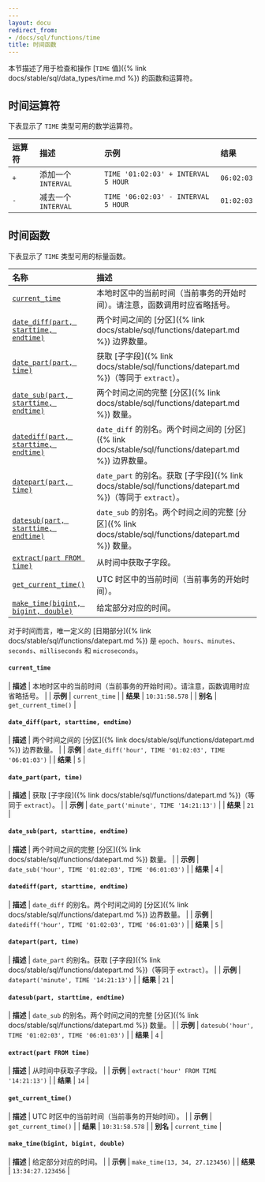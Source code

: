 ```yaml
---
---
layout: docu
redirect_from:
- /docs/sql/functions/time
title: 时间函数
---
```


<!-- markdownlint-disable MD001 -->

本节描述了用于检查和操作 [`TIME` 值]({% link docs/stable/sql/data_types/time.md %}) 的函数和运算符。

## 时间运算符

下表显示了 `TIME` 类型可用的数学运算符。

| 运算符 | 描述 | 示例 | 结果 |
|:-|:---|:----|:--|
| `+` | 添加一个 `INTERVAL` | `TIME '01:02:03' + INTERVAL 5 HOUR` | `06:02:03` |
| `-` | 减去一个 `INTERVAL` | `TIME '06:02:03' - INTERVAL 5 HOUR` | `01:02:03` |

## 时间函数

下表显示了 `TIME` 类型可用的标量函数。

| 名称 | 描述 |
|:--|:-------|
| [`current_time`](#current_time) | 本地时区中的当前时间（当前事务的开始时间）。请注意，函数调用时应省略括号。 |
| [`date_diff(part, starttime, endtime)`](#date_diffpart-starttime-endtime) | 两个时间之间的 [分区]({% link docs/stable/sql/functions/datepart.md %}) 边界数量。 |
| [`date_part(part, time)`](#date_partpart-time) | 获取 [子字段]({% link docs/stable/sql/functions/datepart.md %})（等同于 `extract`）。 |
| [`date_sub(part, starttime, endtime)`](#date_subpart-starttime-endtime) | 两个时间之间的完整 [分区]({% link docs/stable/sql/functions/datepart.md %}) 数量。 |
| [`datediff(part, starttime, endtime)`](#datediffpart-starttime-endtime) | `date_diff` 的别名。两个时间之间的 [分区]({% link docs/stable/sql/functions/datepart.md %}) 边界数量。 |
| [`datepart(part, time)`](#datepartpart-time) | `date_part` 的别名。获取 [子字段]({% link docs/stable/sql/functions/datepart.md %})（等同于 `extract`）。 |
| [`datesub(part, starttime, endtime)`](#datesubpart-starttime-endtime) | `date_sub` 的别名。两个时间之间的完整 [分区]({% link docs/stable/sql/functions/datepart.md %}) 数量。 |
| [`extract(part FROM time)`](#extractpart-from-time) | 从时间中获取子字段。 |
| [`get_current_time()`](#get_current_time) | UTC 时区中的当前时间（当前事务的开始时间）。 |
| [`make_time(bigint, bigint, double)`](#make_timebigint-bigint-double) | 给定部分对应的时间。 |

对于时间而言，唯一定义的 [日期部分]({% link docs/stable/sql/functions/datepart.md %}) 是 `epoch`、`hours`、`minutes`、`seconds`、`milliseconds` 和 `microseconds`。

#### `current_time`

<div class="nostroke_table"></div>

| **描述** | 本地时区中的当前时间（当前事务的开始时间）。请注意，函数调用时应省略括号。 |
| **示例** | `current_time` |
| **结果** | `10:31:58.578` |
| **别名** | `get_current_time()` |

#### `date_diff(part, starttime, endtime)`

<div class="nostroke_table"></div>

| **描述** | 两个时间之间的 [分区]({% link docs/stable/sql/functions/datepart.md %}) 边界数量。 |
| **示例** | `date_diff('hour', TIME '01:02:03', TIME '06:01:03')` |
| **结果** | `5` |

#### `date_part(part, time)`

<div class="nostroke_table"></div>

| **描述** | 获取 [子字段]({% link docs/stable/sql/functions/datepart.md %})（等同于 `extract`）。 |
| **示例** | `date_part('minute', TIME '14:21:13')` |
| **结果** | `21` |

#### `date_sub(part, starttime, endtime)`

<div class="nostroke_table"></div>

| **描述** | 两个时间之间的完整 [分区]({% link docs/stable/sql/functions/datepart.md %}) 数量。 |
| **示例** | `date_sub('hour', TIME '01:02:03', TIME '06:01:03')` |
| **结果** | `4` |

#### `datediff(part, starttime, endtime)`

<div class="nostroke_table"></div>

| **描述** | `date_diff` 的别名。两个时间之间的 [分区]({% link docs/stable/sql/functions/datepart.md %}) 边界数量。 |
| **示例** | `datediff('hour', TIME '01:02:03', TIME '06:01:03')` |
| **结果** | `5` |

#### `datepart(part, time)`

<div class="nostroke_table"></div>

| **描述** | `date_part` 的别名。获取 [子字段]({% link docs/stable/sql/functions/datepart.md %})（等同于 `extract`）。 |
| **示例** | `datepart('minute', TIME '14:21:13')` |
| **结果** | `21` |

#### `datesub(part, starttime, endtime)`

<div class="nostroke_table"></div>

| **描述** | `date_sub` 的别名。两个时间之间的完整 [分区]({% link docs/stable/sql/functions/datepart.md %}) 数量。 |
| **示例** | `datesub('hour', TIME '01:02:03', TIME '06:01:03')` |
| **结果** | `4` |

#### `extract(part FROM time)`

<div class="nostroke_table"></div>

| **描述** | 从时间中获取子字段。 |
| **示例** | `extract('hour' FROM TIME '14:21:13')` |
| **结果** | `14` |

#### `get_current_time()`

<div class="nostroke_table"></div>

| **描述** | UTC 时区中的当前时间（当前事务的开始时间）。 |
| **示例** | `get_current_time()` |
| **结果** | `10:31:58.578` |
| **别名** | `current_time` |

#### `make_time(bigint, bigint, double)`

<div class="nostroke_table"></div>

| **描述** | 给定部分对应的时间。 |
| **示例** | `make_time(13, 34, 27.123456)` |
| **结果** | `13:34:27.123456` |